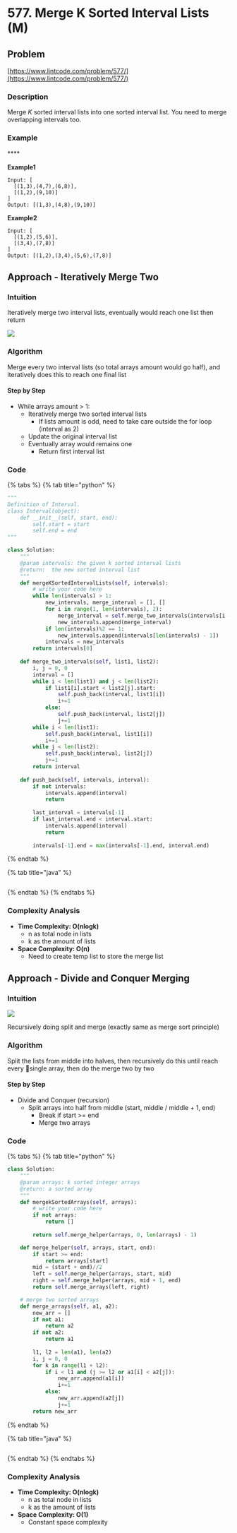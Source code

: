 # 577. Merge K Sorted Interval Lists \(M\)

## Problem

[https://www.lintcode.com/problem/577/](https://www.lintcode.com/problem/577/)

### Description

Merge _K_ sorted interval lists into one sorted interval list. You need to merge overlapping intervals too.

### Example

\*\*\*\*

**Example1**

```text
Input: [
  [(1,3),(4,7),(6,8)],
  [(1,2),(9,10)]
]
Output: [(1,3),(4,8),(9,10)]
```

**Example2**

```text
Input: [
  [(1,2),(5,6)],
  [(3,4),(7,8)]
]
Output: [(1,2),(3,4),(5,6),(7,8)]
```

## Approach - Iteratively Merge Two

### Intuition

Iteratively merge two interval lists, eventually would reach one list then return 

![](../../.gitbook/assets/screen-shot-2021-04-04-at-10.27.24-pm.png)

### Algorithm

Merge every two interval lists \(so total arrays amount would go half\), and iteratively does this to reach one final list

#### Step by Step

* While arrays amount &gt; 1:
  * Iteratively merge two sorted interval lists
    * If lists amount is odd, need to take care outside the for loop \(interval as 2\)
  * Update the original interval list
  * Eventually array would remains one
    * Return first interval list

### Code

{% tabs %}
{% tab title="python" %}
```python
"""
Definition of Interval.
class Interval(object):
    def __init__(self, start, end):
        self.start = start
        self.end = end
"""

class Solution:
    """
    @param intervals: the given k sorted interval lists
    @return:  the new sorted interval list
    """
    def mergeKSortedIntervalLists(self, intervals):
        # write your code here
        while len(intervals) > 1:
            new_intervals, merge_interval = [], []
            for i in range(1, len(intervals), 2):
                merge_interval = self.merge_two_intervals(intervals[i - 1], intervals[i])
                new_intervals.append(merge_interval)
            if len(intervals)%2 == 1:
                new_intervals.append(intervals[len(intervals) - 1])
            intervals = new_intervals
        return intervals[0]
    
    def merge_two_intervals(self, list1, list2):
        i, j = 0, 0
        interval = []
        while i < len(list1) and j < len(list2):
            if list1[i].start < list2[j].start:
                self.push_back(interval, list1[i])
                i+=1
            else:
                self.push_back(interval, list2[j])
                j+=1
        while i < len(list1):
            self.push_back(interval, list1[i])
            i+=1
        while j < len(list2):
            self.push_back(interval, list2[j])
            j+=1
        return interval
    
    def push_back(self, intervals, interval):
        if not intervals:
            intervals.append(interval)
            return
        
        last_interval = intervals[-1]
        if last_interval.end < interval.start:
            intervals.append(interval)
            return 
        
        intervals[-1].end = max(intervals[-1].end, interval.end)
```
{% endtab %}

{% tab title="java" %}
```

```
{% endtab %}
{% endtabs %}

### Complexity Analysis

* **Time Complexity: O\(nlogk\)**
  * n as total node in lists
  * k as the amount of lists
* **Space Complexity: O\(n\)**
  * Need to create temp list to store the merge list

## Approach - Divide and Conquer Merging

### Intuition

![](../../.gitbook/assets/screen-shot-2021-04-04-at-2.00.03-am.png)

Recursively doing split and merge \(exactly same as merge sort principle\)

### Algorithm

Split the lists from middle into halves, then recursively do this until reach every single array, then do the merge two by two 

#### Step by Step

* Divide and Conquer \(recursion\)
  * Split arrays into half from middle \(start, middle / middle + 1, end\)
    * Break if start &gt;= end
    * Merge two arrays

### Code

{% tabs %}
{% tab title="python" %}
```python
class Solution:
    """
    @param arrays: k sorted integer arrays
    @return: a sorted array
    """
    def mergekSortedArrays(self, arrays):
        # write your code here
        if not arrays:
            return []
        
        return self.merge_helper(arrays, 0, len(arrays) - 1)

    def merge_helper(self, arrays, start, end):
        if start >= end:
            return arrays[start]
        mid = (start + end)//2
        left = self.merge_helper(arrays, start, mid)
        right = self.merge_helper(arrays, mid + 1, end)
        return self.merge_arrays(left, right)

    # merge two sorted arrays
    def merge_arrays(self, a1, a2):
        new_arr = []
        if not a1:
            return a2
        if not a2:
            return a1
        
        l1, l2 = len(a1), len(a2)
        i, j = 0, 0
        for k in range(l1 + l2):
            if i < l1 and (j >= l2 or a1[i] < a2[j]):
                new_arr.append(a1[i])
                i+=1
            else:
                new_arr.append(a2[j])
                j+=1
        return new_arr
```
{% endtab %}

{% tab title="java" %}
```

```
{% endtab %}
{% endtabs %}

### Complexity Analysis

* **Time Complexity: O\(nlogk\)**
  * n as total node in lists
  * k as the amount of lists
* **Space Complexity: O\(1\)**
  * Constant space complexity


